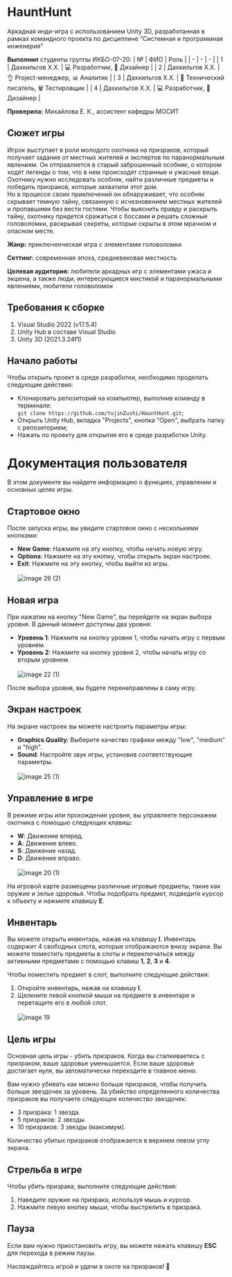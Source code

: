 # HauntHunt
Аркадная инди-игра с использованием Unity 3D, разработанная в рамках командного проекта по дисциплине "Системная и программная инженерия"

**Выполнил** студенты группы ИКБО-07-20:
| № | ФИО | Роль |
| - | - | - |
| 1 | Дахкильгов Х.Х. | 💻 Разработчик, 🎨 Дизайнер |
| 2 | Дахкильгов Х.Х. | 👌 Project-менеджер, 📊 Аналитик |
| 3 | Дахкильгов Х.Х. | 📝 Технический писатель, 🗑️ Тестировщик |
| 4 | Дахкильгов Х.Х. | 💻 Разработчик, 🎨 Дизайнер |

**Проверила:** Михайлова Е. К., ассистент кафедры МОСИТ

## Сюжет игры
Игрок выступает в роли молодого охотника на призраков, который получает задание от местных жителей и экспертов по паранормальным явлениям. Он отправляется в старый заброшенный особняк,
о котором ходят легенды о том, что в нем происходят странные и ужасные вещи. Охотнику нужно исследовать особняк, найти различные предметы и победить призраков, которые захватили этот дом. <br>
Но в процессе своих приключений он обнаруживает, что особняк скрывает темную тайну, связанную с исчезновением местных жителей и пропавшими без вести гостями. 
Чтобы выяснить правду и раскрыть тайну, охотнику придется сражаться с боссами и решать сложные головоломки, раскрывая секреты, которые скрыты в этом мрачном и опасном месте.

**Жанр:** приключенческая игра с элементами головоломки

**Сеттинг:** современная эпоха, средневековая местность

**Целевая аудитория:** любители аркадных игр с элементами ужаса и экшена, а также люди, интересующиеся мистикой и паранормальными явлениями, любители головоломок 



## Требования к сборке
1. Visual Studio 2022 (v17.5.4)
2. Unity Hub в составе Visual Studio
3. Unity 3D (2021.3.24f1)

## Начало работы
Чтобы открыть проект в среде разработки, необходимо проделать следующие действия:
* Клонировать репозиторий на компьютер, выполнив команду в терминале:<br> `git clone https://github.com/YujinZushi/HauntHunt.git`;
* Открыть Unity Hub, вкладка "Projects", кнопка "Open", выбрать папку с репозиторием;
* Нажать по проекту для открытия его в среде разработки Unity.



# Документация пользователя

В этом документе вы найдете информацию о функциях, управлении и основных целях игры.

## Стартовое окно
После запуска игры, вы увидите стартовое окно с несколькими кнопками:

- **New Game**: Нажмите на эту кнопку, чтобы начать новую игру.
- **Options**: Нажмите на эту кнопку, чтобы открыть экран настроек.
- **Exit**: Нажмите на эту кнопку, чтобы выйти из игры.
<br><br> ![image 26 (2)](https://github.com/YujinZushi/HauntHunt/assets/53276813/a3242138-c3c5-4fa9-9a57-f9e1422e6031)

## Новая игра
При нажатии на кнопку "New Game", вы перейдете на экран выбора уровня. В данный момент доступны два уровня:

- **Уровень 1**: Нажмите на кнопку уровня 1, чтобы начать игру с первым уровнем.
- **Уровень 2**: Нажмите на кнопку уровня 2, чтобы начать игру со вторым уровнем.
<br><br> ![image 22 (1)](https://github.com/YujinZushi/HauntHunt/assets/53276813/7d47b965-8061-4b7b-9679-2a5bbef35f57)

После выбора уровня, вы будете перенаправлены в саму игру.

## Экран настроек
На экране настроек вы можете настроить параметры игры:

- **Graphics Quality**: Выберите качество графики между "low", "medium" и "high".
- **Sound**: Настройте звук игры, установив соответствующие параметры.
<br><br> ![image 25 (1)](https://github.com/YujinZushi/HauntHunt/assets/53276813/6bcc3ef2-2f96-4dc8-be50-06d7a55175ce)


## Управление в игре
В режиме игры или прохождения уровня, вы управляете персонажем охотника с помощью следующих клавиш:

- **W**: Движение вперед.
- **A**: Движение влево.
- **S**: Движение назад.
- **D**: Движение вправо.
<br><br> ![image 20 (1)](https://github.com/YujinZushi/HauntHunt/assets/53276813/7d5b7e5a-3b5e-4aef-be78-8a76c7453eee)


На игровой карте размещены различные игровые предметы, такие как оружие и зелье здоровья. Чтобы подобрать предмет, подведите курсор к объекту и нажмите клавишу **E**.

## Инвентарь
Вы можете открыть инвентарь, нажав на клавишу **I**. Инвентарь содержит 4 свободных слота, которые отображаются внизу экрана. Вы можете поместить предметы в слоты и переключаться между активными предметами с помощью клавиш **1**, **2**, **3** и **4**.

Чтобы поместить предмет в слот, выполните следующие действия:

1. Откройте инвентарь, нажав на клавишу **I**.
2. Щелкните левой кнопкой мыши на предмете в инвентаре и перетащите его в любой слот.
<br><br> ![image 19](https://github.com/YujinZushi/HauntHunt/assets/53276813/89f7d972-0ed6-45e3-a203-c92fba84c77f)


## Цель игры
Основная цель игры - убить призраков. Когда вы сталкиваетесь с призраком, ваше здоровье уменьшается. Если ваше здоровье достигает нуля, вы автоматически переходите в главное меню.

Вам нужно убивать как можно больше призраков, чтобы получить больше звездочек за уровень. За убийство определенного количества призраков вы получаете следующее количество звездочек:

- 3 призрака: 1 звезда.
- 5 призраков: 2 звезды.
- 10 призраков: 3 звезды (максимум).

Количество убитых призраков отображается в верхнем левом углу экрана.

## Стрельба в игре
Чтобы убить призрака, выполните следующие действия:

1. Наведите оружие на призрака, используя мышь и курсор.
2. Нажмите левую кнопку мыши, чтобы выстрелить в призрака.

## Пауза
Если вам нужно приостановить игру, вы можете нажать клавишу **ESC** для перехода в режим паузы.

Наслаждайтесь игрой и удачи в охоте на призраков! 🥳 
